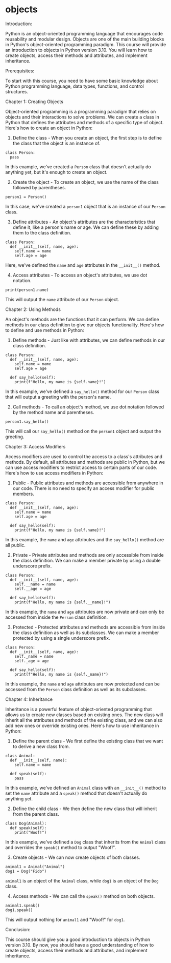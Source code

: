 
objects
=======
Introduction:

Python is an object-oriented programming language that encourages code reusability and modular design. Objects are one of the main building blocks in Python's object-oriented programming paradigm. This course will provide an introduction to objects in Python version 3.10. You will learn how to create objects, access their methods and attributes, and implement inheritance.

Prerequisites:

To start with this course, you need to have some basic knowledge about Python programming language, data types, functions, and control structures.

Chapter 1: Creating Objects

Object-oriented programming is a programming paradigm that relies on objects and their interactions to solve problems. We can create a class in Python that defines the attributes and methods of a specific type of object. Here's how to create an object in Python:

1. Define the class - When you create an object, the first step is to define the class that the object is an instance of.

```
class Person:
  pass
```

In this example, we've created a `Person` class that doesn't actually do anything yet, but it's enough to create an object.

2. Create the object - To create an object, we use the name of the class followed by parentheses.

```
person1 = Person()
```

In this case, we've created a `person1` object that is an instance of our `Person` class.

3. Define attributes - An object's attributes are the characteristics that define it, like a person's name or age. We can define these by adding them to the class definition.

```
class Person:
  def __init__(self, name, age):
    self.name = name
    self.age = age
```

Here, we've defined the `name` and `age` attributes in the `__init__()` method.

4. Access attributes - To access an object's attributes, we use dot notation.

```
print(person1.name)
```

This will output the `name` attribute of our `Person` object.

Chapter 2: Using Methods

An object's methods are the functions that it can perform. We can define methods in our class definition to give our objects functionality. Here's how to define and use methods in Python:

1. Define methods - Just like with attributes, we can define methods in our class definition.

```
class Person:
  def __init__(self, name, age):
    self.name = name
    self.age = age
  
  def say_hello(self):
    print(f"Hello, my name is {self.name}!")
```

In this example, we've defined a `say_hello()` method for our `Person` class that will output a greeting with the person's name.

2. Call methods - To call an object's method, we use dot notation followed by the method name and parentheses.

```
person1.say_hello()
```

This will call our `say_hello()` method on the `person1` object and output the greeting.

Chapter 3: Access Modifiers

Access modifiers are used to control the access to a class's attributes and methods. By default, all attributes and methods are public in Python, but we can use access modifiers to restrict access to certain parts of our code. Here's how to use access modifiers in Python:

1. Public - Public attributes and methods are accessible from anywhere in our code. There is no need to specify an access modifier for public members.

```
class Person:
  def __init__(self, name, age):
    self.name = name
    self.age = age
  
  def say_hello(self):
    print(f"Hello, my name is {self.name}!")
```

In this example, the `name` and `age` attributes and the `say_hello()` method are all public.

2. Private - Private attributes and methods are only accessible from inside the class definition. We can make a member private by using a double underscore prefix.

```
class Person:
  def __init__(self, name, age):
    self.__name = name
    self.__age = age
  
  def say_hello(self):
    print(f"Hello, my name is {self.__name}!")
```

In this example, the `name` and `age` attributes are now private and can only be accessed from inside the `Person` class definition.

3. Protected - Protected attributes and methods are accessible from inside the class definition as well as its subclasses. We can make a member protected by using a single underscore prefix.

```
class Person:
  def __init__(self, name, age):
    self._name = name
    self._age = age
  
  def say_hello(self):
    print(f"Hello, my name is {self._name}!")
```

In this example, the `name` and `age` attributes are now protected and can be accessed from the `Person` class definition as well as its subclasses.

Chapter 4: Inheritance

Inheritance is a powerful feature of object-oriented programming that allows us to create new classes based on existing ones. The new class will inherit all the attributes and methods of the existing class, and we can also add new ones or override existing ones. Here's how to use inheritance in Python:

1. Define the parent class - We first define the existing class that we want to derive a new class from.

```
class Animal:
  def __init__(self, name):
    self.name = name
  
  def speak(self):
    pass
```

In this example, we've defined an `Animal` class with an `__init__()` method to set the `name` attribute and a `speak()` method that doesn't actually do anything yet.

2. Define the child class - We then define the new class that will inherit from the parent class.

```
class Dog(Animal):
  def speak(self):
    print("Woof!")
```

In this example, we've defined a `Dog` class that inherits from the `Animal` class and overrides the `speak()` method to output "Woof!".

3. Create objects - We can now create objects of both classes.

```
animal1 = Animal("Animal")
dog1 = Dog("Fido")
```

`animal1` is an object of the `Animal` class, while `dog1` is an object of the `Dog` class.

4. Access methods - We can call the `speak()` method on both objects.

```
animal1.speak()
dog1.speak()
```

This will output nothing for `animal1` and "Woof!" for `dog1`.

Conclusion:

This course should give you a good introduction to objects in Python version 3.10. By now, you should have a good understanding of how to create objects, access their methods and attributes, and implement inheritance.